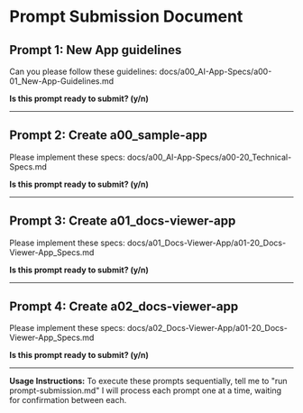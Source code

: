 # Prompt Submission Document

## Prompt 1: New App guidelines
Can you please follow these guidelines: docs/a00_AI-App-Specs/a00-01_New-App-Guidelines.md

**Is this prompt ready to submit? (y/n)**

---

## Prompt 2: Create a00_sample-app 
Please implement these specs: docs/a00_AI-App-Specs/a00-20_Technical-Specs.md

**Is this prompt ready to submit? (y/n)**

---

## Prompt 3: Create a01_docs-viewer-app 
Please implement these specs: docs/a01_Docs-Viewer-App/a01-20_Docs-Viewer-App_Specs.md

**Is this prompt ready to submit? (y/n)**

---

## Prompt 4: Create a02_docs-viewer-app 
Please implement these specs: docs/a02_Docs-Viewer-App/a01-20_Docs-Viewer-App_Specs.md

**Is this prompt ready to submit? (y/n)**

---

**Usage Instructions:**
To execute these prompts sequentially, tell me to "run prompt-submission.md"
I will process each prompt one at a time, waiting for confirmation between each.
